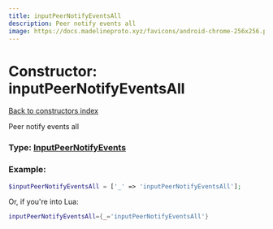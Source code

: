 ```yaml
---
title: inputPeerNotifyEventsAll
description: Peer notify events all
image: https://docs.madelineproto.xyz/favicons/android-chrome-256x256.png
---
```

# Constructor: inputPeerNotifyEventsAll  
[Back to constructors index](index.md)



Peer notify events all




### Type: [InputPeerNotifyEvents](../types/InputPeerNotifyEvents.md)


### Example:

```php
$inputPeerNotifyEventsAll = ['_' => 'inputPeerNotifyEventsAll'];
```  


Or, if you're into Lua:

```lua
inputPeerNotifyEventsAll={_='inputPeerNotifyEventsAll'}

```


